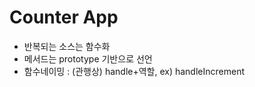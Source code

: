 # Counter App

* 반복되는 소스는 함수화
* 메서드는 prototype 기반으로 선언
* 함수네이밍 : (관행상) handle+역할, ex) handleIncrement